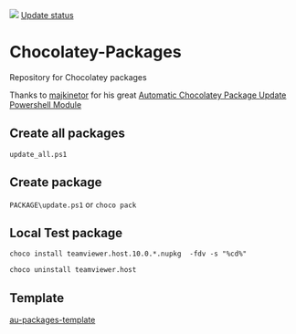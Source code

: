 [![](https://ci.appveyor.com/api/projects/status/r3tg6hf53jli0bid?svg=true)](https://ci.appveyor.com/project/codingsteff/chocolatey-packages)
[Update status](https://gist.github.com/codingsteff/11d4abbe6bb1fcd50426bad5b7ea88de)

# Chocolatey-Packages
Repository for Chocolatey packages

Thanks to [majkinetor](https://github.com/majkinetor) for his great [Automatic Chocolatey Package Update Powershell Module](https://github.com/majkinetor/au)

## Create all packages
`update_all.ps1`

## Create package
`PACKAGE\update.ps1` or `choco pack`

## Local Test package
`choco install teamviewer.host.10.0.*.nupkg  -fdv -s "%cd%"`

`choco uninstall teamviewer.host`

## Template
[au-packages-template](https://github.com/majkinetor/au-packages-template)